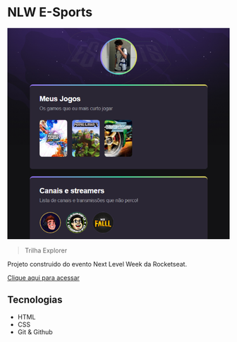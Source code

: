 # NLW E-Sports 

![preview](/.github/Preview.png)

>Trilha Explorer 

Projeto construido do evento Next Level Week da Rocketseat.

[Clique aqui para acessar](https://kauaevangelista.github.io/NLW/)

## Tecnologias 

- HTML
- CSS
- Git & Github
